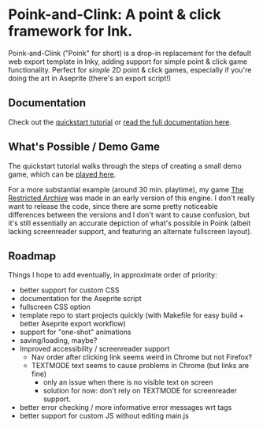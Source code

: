 # Poink-and-Clink: A point & click framework for Ink.

Poink-and-Clink ("Poink" for short) is a drop-in replacement for the default web export template in Inky, adding support for simple point & click game functionality.  Perfect for *simple* 2D point & click games, especially if you're doing the art in Aseprite (there's an export script!) 

## Documentation

Check out the [quickstart tutorial](https://averyhiebert.github.io/poink-and-clink/tutorial) or [read the full documentation here](https://averyhiebert.github.io/poink-and-clink).

## What's Possible / Demo Game

The quickstart tutorial walks through the steps of creating a small demo game, which can be [played here](https://averyhiebert.github.io/poink-and-clink/media/demo).

For a more substantial example (around 30 min. playtime), my game [The Restricted Archive](https://averyhiebert.itch.io/the-restricted-archive) was made in an early version of this engine.  I don't really want to release the code, since there are some pretty noticeable differences between the versions and I don't want to cause confusion, but it's still essentially an accurate depiction of what's possible in Poink (albeit lacking screenreader support, and featuring an alternate fullscreen layout).


## Roadmap

Things I hope to add eventually, in approximate order of priority:
 - better support for custom CSS
 - documentation for the Aseprite script
 - fullscreen CSS option
 - template repo to start projects quickly (with Makefile for easy build + better Aseprite export workflow)
 - support for "one-shot" animations
 - saving/loading, maybe?
 - Improved accessibility / screenreader support
    - Nav order after clicking link seems weird in Chrome but not Firefox?
    - TEXTMODE text seems to cause problems in Chrome (but links are fine)
        - only an issue when there is no visible text on screen
        - solution for now: don't rely on TEXTMODE for screenreader support.
 - better error checking / more informative error messages wrt tags
 - better support for custom JS without editing main.js
